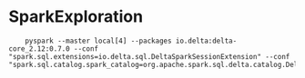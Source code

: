 # SparkExploration

        pyspark --master local[4] --packages io.delta:delta-core_2.12:0.7.0 --conf "spark.sql.extensions=io.delta.sql.DeltaSparkSessionExtension" --conf "spark.sql.catalog.spark_catalog=org.apache.spark.sql.delta.catalog.DeltaCatalog"
